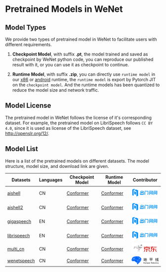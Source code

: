 # Pretrained Models in WeNet

## Model Types
We provide two types of pretrained model in WeNet to facilitate users with different requirements.

1. **Checkpoint Model**, with suffix **.pt**, the model trained and saved as checkpoint by WeNet python code, you can reproduce our published result with it, or you can use it as checkpoint to continue.

2. **Runtime Model**, with suffix **.zip**, you can directly use `runtime model` in our [x86](https://github.com/wenet-e2e/wenet/tree/main/runtime/libtorch) or [android](https://github.com/wenet-e2e/wenet/tree/main/runtime/android) runtime, the `runtime model` is export by Pytorch JIT on the `checkpoint model`. And the runtime models has been quantized to reduce the model size and network traffic.

## Model License

The pretrained model in WeNet follows the license of it's corresponding dataset.
For example, the pretrained model on LibriSpeech follows `CC BY 4.0`, since it is used as license of the LibriSpeech dataset, see http://openslr.org/12/.

## Model List

Here is a list of the pretrained models on different datasets. The model structure, model size, and download link are given.

| Datasets  | Languages     | Checkpoint Model  | Runtime Model     | Contributor |
|---    |---    |---    |---    |---    |
| [aishell](../examples/aishell/s0/README.md)   | CN    | [Conformer](https://wenet.org.cn/downloads?models=wenet&version=20210601_u2++_conformer_exp_aishell.tar.gz)  | [Conformer](https://wenet.org.cn/downloads?models=wenet&version=20210601_u2++_conformer_libtorch_aishell.tar.gz)     | <a href="https://www.chumenwenwen.com" target="_blank"><img src="https://raw.githubusercontent.com/wenet-e2e/wenet-contributors/main/companies/chumenwenwen.png" width="100px"></a> |
| [aishell2](../examples/aishell2/s0/README.md)     | CN    | [Conformer](https://wenet.org.cn/downloads?models=wenet&version=aishell2_u2pp_conformer_exp.tar.gz)     | [Conformer](https://wenet.org.cn/downloads?models=wenet&version=aishell2_u2pp_conformer_libtorch.tar.gz)    | <a href="https://www.chumenwenwen.com" target="_blank"><img src="https://raw.githubusercontent.com/wenet-e2e/wenet-contributors/main/companies/chumenwenwen.png" width="100px"></a> |
| [gigaspeech](../examples/gigaspeech/s0/README.md)     | EN    | [Conformer](https://wenet.org.cn/downloads?models=wenet&version=gigaspeech_u2pp_conformer_exp.tar.gz)   | [Conformer](https://wenet.org.cn/downloads?models=wenet&version=gigaspeech_u2pp_conformer_libtorch.tar.gz)  |  <a href="https://www.chumenwenwen.com" target="_blank"><img src="https://raw.githubusercontent.com/wenet-e2e/wenet-contributors/main/companies/chumenwenwen.png" width="100px"></a> |
| [librispeech](../examples/librispeech/s0/README.md)   | EN    | [Conformer](https://wenet.org.cn/downloads?models=wenet&version=librispeech_u2pp_conformer_exp.tar.gz)  | [Conformer](https://wenet.org.cn/downloads?models=wenet&version=librispeech_u2pp_conformer_libtorch.tar.gz)     |  <a href="https://www.chumenwenwen.com" target="_blank"><img src="https://raw.githubusercontent.com/wenet-e2e/wenet-contributors/main/companies/chumenwenwen.png" width="100px"></a> |
| [multi_cn](../examples/multi_cn/s0/README.md)     | CN    | [Conformer](https://wenet.org.cn/downloads?models=wenet&version=multi_cn_unified_conformer_exp.tar.gz)  | [Conformer](https://wenet.org.cn/downloads?models=wenet&version=multi_cn_unified_conformer_libtorch.tar.gz)     | <a href="https://www.jd.com" target="_blank"><img src="https://raw.githubusercontent.com/wenet-e2e/wenet-contributors/main/companies/jd.jpeg" width="100px"></a> |
| [wenetspeech](../examples/wenetspeech/s0/README.md)     | CN    | [Conformer](https://wenet.org.cn/downloads?models=wenet&version=wenetspeech_u2pp_conformer_exp.tar.gz) | [Conformer](https://wenet.org.cn/downloads?models=wenet&version=wenetspeech_u2pp_conformer_libtorch.tar.gz)     | <a href="https://horizon.ai" target="_blank"><img src="https://raw.githubusercontent.com/wenet-e2e/wenet-contributors/main/companies/hobot.png" width="100px"></a> |
